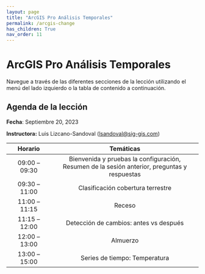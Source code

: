 ```yaml
---
layout: page
title: "ArcGIS Pro Análisis Temporales"
permalink: /arcgis-change
has_children: True
nav_order: 11
---
```


# ArcGIS Pro Análisis Temporales

Navegue a través de las diferentes secciones de la lección utilizando el menú del lado izquierdo o la tabla de contenido a continuación.

## Agenda de la lección

**Fecha**: Septiembre 20, 2023

**Instructora:** Luis Lizcano-Sandoval (lsandoval@sig-gis.com)

|    Horario    |                                                                                       Temáticas                         |
|:-------------:|:-----------------------------------------------------------------------------------------------------------------------:|
| 09:00 – 09:30 |   Bienvenida y pruebas  la configuración, <br>Resumen de la sesión anterior, preguntas y respuestas                     |
| 09:30 – 11:00 |   Clasificación cobertura terrestre                                                                                     |
| 11:00 – 11:15 |   Receso                                                                                                                |
| 11:15 – 12:00 |   Detección de cambios: antes vs después                                                                                |
| 12:00 – 13:00 |   Almuerzo                                                                                                              |
| 13:00 – 15:00 |   Series de tiempo: Temperatura                                                                                         |
